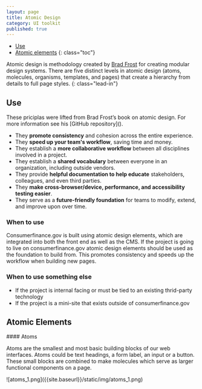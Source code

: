 ```yaml
---
layout: page
title: Atomic Design
category: UI toolkit
published: true
---
```


- [Use](#use)
- [Atomic elements](#atomic-elements)
{: class="toc"}

Atomic design is methodology created by [Brad Frost](http://bradfrost.com/) for creating modular design systems. There are five distinct levels in atomic design (atoms, molecules, organisms, templates, and pages) that create a hierarchy from details to full page styles. 
{: class="lead-in"}

<h2 id="use">Use</h2>
<p>These priciplas were lifted from Brad Frost’s book on atomic design. For more information see his [GitHub repository]().</p>

* They **promote consistency** and cohesion across the entire experience.
* They **speed up your team's workflow**, saving time and money.
* They establish a **more collaborative workflow** between all disciplines involved in a project.
* They establish a **shared vocabulary** between everyone in an organization, including outside vendors.
* They provide **helpful documentation to help educate** stakeholders, colleagues, and even third parties.
* They **make cross-browser/device, performance, and accessibility testing easier**.
* They serve as a **future-friendly foundation** for teams to modify, extend, and improve upon over time.

### When to use
Consumerfinance.gov is built using atomic design elements, which are integrated into both the front end as well as the CMS. If the project is going to live on consumerfinance.gov atomic design elements should be used as the foundation to build from. This promotes consistency and speeds up the workflow when building new pages.


### When to use something else
* If the project is internal facing or must be tied to an existing thrid-party technology
* If the project is a mini-site that exists outside of consumerfinance.gov

<h2 id="atomic-elements">Atomic Elements</h2>

<div class="content-33 content-first">
#### Atoms
<p>Atoms are the smallest and most basic building blocks of our web interfaces. Atoms could be text headings, a form label, an input or a button. These small blocks are combined to make molecules which serve as larger functional components on a page.</p>
</div>

<div class="content-67 content-last">
![atoms_1.png]({{site.baseurl}}/static/img/atoms_1.png)
</div>
